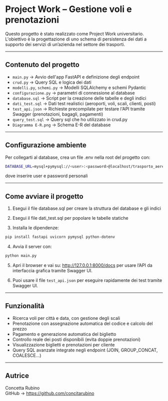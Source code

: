 # Project Work – Gestione voli e prenotazioni

Questo progetto è stato realizzato come Project Work universitario.  
L'obiettivo è la progettazione di uno schema di persistenza dei dati a supporto dei servizi di un’azienda nel settore dei trasporti.

---

## Contenuto del progetto

- `main.py` → Avvio dell'app FastAPI e definizione degli endpoint
- `crud.py` → Query SQL e logica dei dati
- `modelli.py`, `schemi.py` → Modelli SQLAlchemy e schemi Pydantic
- `configurazione.py` → parametri di connessione al database
- `database.sql` → Script per la creazione delle tabelle e degli indici
- `dati_test.sql` → Dati test realistici (aeroporti, voli, scali, clienti, posti)
- `test_api.json` → Richieste precompilate per testare l'API tramite Swagger (prenotazioni, bagagli, pagamenti)
- `query_test.sql` → Query sql che ho utilizzato in crud.py
- `Diagramma E-R.png` → Schema E-R del database

---

## Configurazione ambiente
Per collegarti al database, crea un file .env nella root del progetto con:
```bash
DATABASE_URL=mysql+pymysql://<user>:<password>@localhost/trasporto_aereo
```
dove inserire user e password personali

---

## Come avviare il progetto

1. Esegui il file database.sql per creare la struttura del database e gli indici

2. Esegui il file dati_test.sql per popolare le tabelle statiche

3. Installa le dipendenze:
```bash
pip install fastapi uvicorn pymysql python-dotenv
```
4. Avvia il server con:
```bash
python main.py
```
5. Apri il browser e vai su:
http://127.0.0.1:8000/docs
per usare l’API da interfaccia grafica tramite Swagger UI.

6. Puoi usare il file `test_api.json` per eseguire rapidamente dei test tramite Swagger UI.

---

## Funzionalità

- Ricerca voli per città e data, con gestione degli scali
- Prenotazione con assegnazione automatica del codice e calcolo del prezzo
- Pagamento e generazione automatica del biglietto
- Controllo reale dei posti disponibili (evita doppie prenotazioni)
- Visualizzazione biglietti e prenotazioni per cliente
- Query SQL avanzate integrate negli endpoint (JOIN, GROUP_CONCAT, COALESCE…)

---

## Autrice

Concetta Rubino  
GitHub → https://github.com/concitarubino


